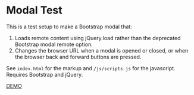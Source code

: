 # Modal Test

This is a test setup to make a Bootstrap modal that:

1. Loads remote content using jQuery.load rather than the deprecated Bootstrap modal remote option.
2. Changes the browser URL when a modal is opened or closed, or when the browser back and forward buttons are pressed.

See `index.html` for the markup and `/js/scripts.js` for the javascript. Requires Bootstrap and jQuery.

[DEMO](http://kevinmcgillivray.net/modal-test)